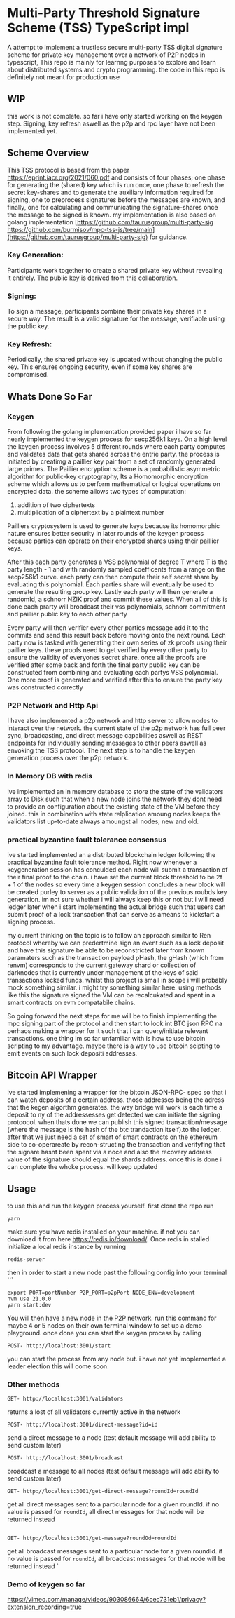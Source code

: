 # Multi-Party Threshold Signature Scheme (TSS) TypeScript impl

A attempt to implement a trustless secure multi-party TSS digital signature scheme for private key management over a network of P2P nodes in typescript, This repo is mainly for learnng purposes to explore and learn about distributed systems and crypto programming. the code in this repo is definitely not meant for production use

## WIP
this work is not complete. so far i have only started working on the keygen step. Signing, key refresh aswell as the p2p and rpc layer have not been implemented yet.

## Scheme Overview
This TSS protocol is based from the paper https://eprint.iacr.org/2021/060.pdf and consists of four phases; one phase for generating the (shared) key which is run once, one phase to refresh the secret key-shares and to generate the auxiliary information required for
signing, one to preprocess signatures before the messages are known, and finally, one for calculating and communicating the signature-shares once the message to be signed is known. my implementation is also based on golang implementation [https://github.com/taurusgroup/multi-party-sig https://github.com/burmisov/mpc-tss-js/tree/main](https://github.com/taurusgroup/multi-party-sig) for guidance.

### Key Generation:
Participants work together to create a shared private key without revealing it entirely. The public key is derived from this collaboration.

### Signing:
To sign a message, participants combine their private key shares in a secure way. The result is a valid signature for the message, verifiable using the public key.

### Key Refresh:
Periodically, the shared private key is updated without changing the public key. This ensures ongoing security, even if some key shares are compromised.

## Whats Done So Far
### Keygen
From following the golang implementation provided paper i have so far nearly implemented the keygen process for secp256k1 keys. On a high level the keygen process involves 5 different rounds where each party computes and validates data that gets shared across the entrie party. the process is initiated by creatimg a paillier key pair from a set of randomly generated
large primes. The Paillier encryption scheme is a probabilistic asymmetric algorithm for public-key cryptography, Its a Homomorphic encryption scheme which allows us to perform mathematical or logical operations on encrypted data. the scheme allows two types of computation:

1) addition of two ciphertexts
2) multiplication of a ciphertext by a plaintext number

Pailliers cryptosystem is used to generate keys because its homomorphic nature ensures better security in later rounds of the keygen process because parties can operate on their encrypted shares using their paillier keys. 

After this each party generates a VSS polynomial of degree T where T is the party length - 1 and with randomly sampled coefficents from a range on the secp256k1 curve. each party can then compute their self secret share by evaluating this polynomial. Each parties share will eventually be used to generate the resulting group key. Lastly each party will then generate a randomId, a schnorr NZIK proof and commit these values. When all of this is done each prarty will broadcast their vss polynomials, schnorr commitment and paillier public key to each other party

Every party will then verifier every other parties message add it to the commits and send this result back before moving onto the next round. Each party now is tasked with generating their own series of zk proofs using their paillier keys. these proofs need to get verified by every other party to ensure the validity of everyones secret share. once all the proofs are verified after some back and forth the final party public key can be constructed from combining and evaluating each partys VSS polynomial. One more proof is generated and verified after this to ensure the party key was constructed correctly

### P2P Network and Http Api
I have also implemented a p2p network and http server to allow nodes to interact over the network. the current state of the p2p network has full peer sync, broadcasting, and direct message capabilities aswell as REST endpoints for individually sending messages to other peers aswell as envoking the TSS protocol. The next step is to handle the keygen generation process over the p2p network.

### In Memory DB with redis
ive implemented an in memory database to store the state of the validators array to Disk such that when a new node joins the network they dont need to provide an configuration about the existing state of the VM before they joined. this in combination with state relplication amoung nodes keeps the validators list up-to-date always amoungst all nodes, new and old.

### practical byzantine fault tolerance consensus
ive started implemented an a distributed blockchain ledger following the practical byzantine fault tolerance method. Right now whenever a keygeneration session has conculded each node will submit a transaction of their final proof to the chain. i have set the current block threshold to be  2f + 1 of the nodes so every time a keygen session concludes a new block will be created purley to server as a public validation of the previous roubds key generation. im not sure whether i will always keep this or not but i will need  ledger later when i start implementing the actual bridge such that users can submit proof of a lock transaction that can serve as ameans to kickstart a signing process.

my current thinking on the topic is to follow an approach similar to Ren protocol whereby we can predertmine sign an event such as a lock deposit and have this signature be able to be reconstricted later from known paramaters such as the transaction payload pHash, the gHash (which from renvm) corresponds to the current gateway shard or collection of darknodes that is currently under management of the keys of said transactions locked funds. whilst this project is small in scope i will probably mock something similar. i might try something similar here. using methods like this the signature signed the VM can be recalcukated and spent in a smart contracts on evm compatabile chains. 

So going forward the next steps for me will be to finish implementing the mpc signing part of the protocol and then start to look int BTC json RPC na perhaos making a wrapper for it such that i can query/initiate relevant transactions. one thing im so far unfamiliar with is how to use bitcoin scripting to my advantage. maybe there is a way to use bitcoin scipting to emit events on such lock depositi addresses.

## Bitcoin API Wrapper
ive started implemening a wrapper for the bitcoin JSON-RPC- spec so that i can watch deposits of a certain address. those addresses being the adress that the kegen algorthm generates. the way bridge will work is each time a deposit to ny of the addressesses get detected we can initiate the signing protoocol. when thats done we can publish this signed transaction/message (where the message is the hash of the btc trandaction itself).to the ledger. after that we just need a set of smart of smart contracts on the ethereum side to co-operareate by recon-structing the transaction and verifyfing that the signare hasnt been spent via a noce and also the recovery address value of the signature should equal the shards address. once this is done i can complete the whoke process. will keep updated


## Usage
to use this and run the keygen process yourself. first clone the repo run 
```
yarn
```
make sure you have redis installed on your machine. if not you can download it from here https://redis.io/download/. Once redis in stalled initialize a local redis instance by running 
```
redis-server
```
then in order to start a new node past the following config into your terminal ```
```
export PORT=portNumber P2P_PORT=p2pPort NODE_ENV=development
nvm use 21.0.0
yarn start:dev
```
You will then have a new node in the P2P network. run this command for maybe 4 or 5 nodes on their own terminal window to set up a demo playground. once done you can start the keygen process by calling
```
POST- http://localhost:3001/start
```
you can start the process from any node but. i have not yet imoplemented a leader election this will come soon. 

### Other methods
```
GET- http://localhost:3001/validators
```
returns a lost of all validators currently active in the network

```
POST- http://localhost:3001/direct-message?id=id
```
send a direct message to a node (test default message will add ability to send custom later)

```
POST- http://localhost:3001/broadcast
```
broadcast a message to all nodes (test default message will add ability to send custom later)

```
GET- http://localhost:3001/get-direct-message?roundId=roundId
```
get all direct messages sent to a particular node for a given roundId. if no value is passed for `roundId`, all direct messages for that node will be returned instead

```

GET- http://localhost:3001/get-message?roundOd=roundId
```
get all broadcast messages sent to a particular node for a given roundId. if no value is passed for `roundId`, all broadcast messages for that node will be returned instead
`

### Demo of keygen so far
https://vimeo.com/manage/videos/903086664/6cec731eb1/privacy?extension_recording=true
